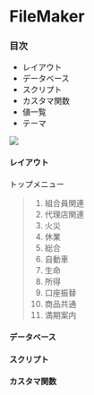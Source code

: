 # FileMaker

### 目次
- レイアウト
- データベース
- スクリプト
- カスタマ関数
- 値一覧
- テーマ

![](http://www.filemaker.com/jp/purchase/resellers/images/filemakerpro16advanced_icon.jpg)

#### レイアウト
トップメニュー  
> 1. 組合員関連
> 2. 代理店関連
> 3. 火災
> 4. 休業
> 5. 総合
> 6. 自動車
> 7. 生命
> 8. 所得
> 9. 口座振替
> 10. 商品共通
> 11. 満期案内
#### データベース
#### スクリプト
#### カスタマ関数






